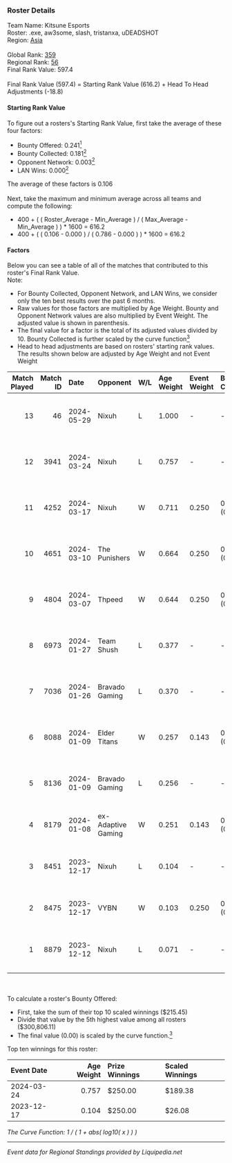 ### Roster Details<br />
Team Name: Kitsune Esports<br />
Roster: .exe, aw3some, slash, tristanxa, uDEADSHOT<br />
Region: [Asia]( ../standings_asia.md)<br />
<br />
Global Rank: [359](../standings_global.md)<br />
Regional Rank: [56]( ../standings_asia.md)<br />
Final Rank Value:  597.4<br />
<br />
Final Rank Value (597.4) = Starting Rank Value (616.2) + Head To Head Adjustments (-18.8)<br />

#### Starting Rank Value<br />
To figure out a rosters's Starting Rank Value, first take the average of these four factors:<br />
- Bounty Offered: 0.241[<sup>1</sup>](#table2)
- Bounty Collected: 0.181[<sup>2</sup>](#table1)
- Opponent Network: 0.003[<sup>2</sup>](#table1)
- LAN Wins: 0.000[<sup>2</sup>](#table1)

The average of these factors is 0.106<br />
<br />
Next, take the maximum and minimum average across all teams and compute the following:<br />
- 400 + ( ( Roster_Average - Min_Average ) / ( Max_Average - Min_Average ) ) * 1600 = 616.2
- 400 + ( ( 0.106 - 0.000 ) / ( 0.786 - 0.000 ) ) * 1600 = 616.2


#### Factors<br />
Below you can see a table of all of the matches that contributed to this roster's Final Rank Value.<br />
Note:<br />

- For Bounty Collected, Opponent Network, and LAN Wins, we consider only the ten best results over the past 6 months.
- Raw values for those factors are multiplied by Age Weight. Bounty and Opponent Network values are also multiplied by Event Weight. The adjusted value is shown in parenthesis.
- The final value for a factor is the total of its adjusted values divided by 10. Bounty Collected is further scaled by the curve function[<sup>3</sup>](#curveFunction)
- Head to head adjustments are based on rosters' starting rank values. The results shown below are adjusted by Age Weight and not Event Weight
<span id="table1"></span><br />


| Match Played | Match ID | Date       | Opponent           | W/L | Age Weight | Event Weight | Bounty Collected | Opponent Network | LAN Wins  | H2H Adj. | Roster                                     |
| -: | -: | :- | :- | :- | :- | :- | :- | :- | :- | -: | :- |
|           13 |       46 | 2024-05-29 | Nixuh              | L   | 1.000      | -            | -                | -                | -         |   -13.63 | .exe, aw3some, slash, tristanxa, uDEADSHOT |
|           12 |     3941 | 2024-03-24 | Nixuh              | L   | 0.757      | -            | -                | -                | -         |   -11.24 | .exe, aw3some, slash, tristanxa, uDEADSHOT |
|           11 |     4252 | 2024-03-17 | Nixuh              | W   | 0.711      | 0.250        | 0.001 (0.000)    | 0.080 (0.014)    | 0 (0.000) |    11.72 | .exe, aw3some, slash, tristanxa, uDEADSHOT |
|           10 |     4651 | 2024-03-10 | The Punishers      | W   | 0.664      | 0.250        | 0.000 (0.000)    | 0.064 (0.011)    | 0 (0.000) |     7.81 | .exe, aw3some, slash, tristanxa, uDEADSHOT |
|            9 |     4804 | 2024-03-07 | Thpeed             | W   | 0.644      | 0.250        | 0.000 (0.000)    | 0.000 (0.000)    | 0 (0.000) |     4.97 | .exe, aw3some, slash, tristanxa, uDEADSHOT |
|            8 |     6973 | 2024-01-27 | Team Shush         | L   | 0.377      | -            | -                | -                | -         |    -7.94 | .exe, aw3some, slash, tristanxa, uDEADSHOT |
|            7 |     7036 | 2024-01-26 | Bravado Gaming     | L   | 0.370      | -            | -                | -                | -         |    -7.53 | .exe, aw3some, slash, tristanxa, uDEADSHOT |
|            6 |     8088 | 2024-01-09 | Elder Titans       | W   | 0.257      | 0.143        | 0.000 (0.000)    | 0.000 (0.000)    | 0 (0.000) |     1.88 | .exe, aw3some, slash, tristanxa, uDEADSHOT |
|            5 |     8136 | 2024-01-09 | Bravado Gaming     | L   | 0.256      | -            | -                | -                | -         |    -5.38 | .exe, aw3some, slash, tristanxa, uDEADSHOT |
|            4 |     8179 | 2024-01-08 | ex-Adaptive Gaming | W   | 0.251      | 0.143        | 0.000 (0.000)    | 0.028 (0.001)    | 0 (0.000) |     1.82 | Cloudzehh, Leggy, Natural, Niix, rAid      |
|            3 |     8451 | 2023-12-17 | Nixuh              | L   | 0.104      | -            | -                | -                | -         |    -1.56 | .exe, aw3some, slash, tristanxa, uDEADSHOT |
|            2 |     8475 | 2023-12-17 | VYBN               | W   | 0.103      | 0.250        | 0.000 (0.000)    | 0.002 (0.000)    | 0 (0.000) |     1.38 | dizzy, dyvo, Natural, Puppyy, TheM4N       |
|            1 |     8879 | 2023-12-12 | Nixuh              | L   | 0.071      | -            | -                | -                | -         |    -1.06 | bLazE, Fadey, flexeeee, FROZ3N, RustyYG    |

<br />
<span id="table2"></span><br />
To calculate a roster's Bounty Offered:<br />

- First, take the sum of their top 10 scaled winnings ($215.45)
- Divide that value by the 5th highest value among all rosters ($300,806.11)
- The final value (0.00) is scaled by the curve function.[<sup>3</sup>](#curveFunction)

Top ten winnings for this roster:<br />

| Event Date | Age Weight | Prize Winnings | Scaled Winnings |
| :- | -: | :- | :- |
| 2024-03-24 |      0.757 | $250.00        | $189.38         |
| 2023-12-17 |      0.104 | $250.00        | $26.08          |


<span id="curveFunction"></span>_The Curve Function: 1 / ( 1 + abs( log10( x ) ) )_<br />

---
_Event data for Regional Standings provided by Liquipedia.net_<br />
